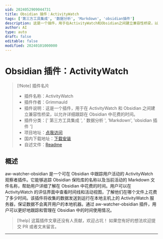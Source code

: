 ```yaml
---
uid: 2024052909044731
title: Obsidian 插件：ActivityWatch
tags: ['第三方工具集成', '数据分析', 'Markdown', 'obsidian插件']
description: 这是一个插件，用于在ActivityWatch和Obsidian之间建立兼容性桥梁，以允许详细跟踪在Obsidian中花费的时间。
author: AI
type: auto
draft: false
editable: false
modified: 20240101000000
---
```


# Obsidian 插件：ActivityWatch

> [!Note] 插件名片
> - 插件名称：ActivityWatch
> - 插件作者：Grimmauld
> - 插件说明：这是一个插件，用于在 ActivityWatch 和 Obsidian 之间建立兼容性桥梁，以允许详细跟踪在 Obsidian 中花费的时间。
> - 插件分类：[' 第三方工具集成 ', ' 数据分析 ', 'Markdown', 'obsidian 插件 ']
> - 项目地址：[点我访问](https://github.com/LordGrimmauld/aw-watcher-obsidian)
> - 国内下载地址：[下载安装](https://pkmer.cn/products/plugin/pluginMarket/?aw-watcher-obsidian)
> - 自述文件：[Readme](https://ghproxy.net/https://raw.githubusercontent.com/LordGrimmauld/aw-watcher-obsidian/master/README.md)

## 概述

aw-watcher-obsidian 是一个可在 Obsidian 中跟踪用户活动的 ActivityWatch 观察者插件。它能够追踪 Obsidian 保险库的名称以及当前活动的 Markdown 文件名称，帮助用户详细了解在 Obsidian 中花费的时间。用户可以在 ActivityWatch 的评估界面中查看时间线和活动视图，了解他们在哪个文件上花费了多少时间。该插件将收集的数据发送到运行在本地主机上的 ActivityWatch 服务器，保证数据不会离开用户的本地机器。通过 aw-watcher-obsidian 插件，用户可以更好地跟踪和管理在 Obsidian 中的时间使用情况。

> [!help]
> 这篇插件文章还没有人贡献，欢迎占坑！
> 如果您有好的想法欢迎提交 PR 或者文末留言。

---



